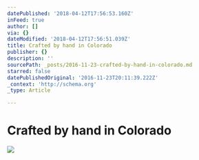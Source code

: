 ```yaml
---
datePublished: '2018-04-12T17:56:53.160Z'
inFeed: true
author: []
via: {}
dateModified: '2018-04-12T17:56:51.039Z'
title: Crafted by hand in Colorado
publisher: {}
description: ''
sourcePath: _posts/2016-11-23-crafted-by-hand-in-colorado.md
starred: false
datePublishedOriginal: '2016-11-23T20:11:39.222Z'
_context: 'http://schema.org'
_type: Article

---
```

# **Crafted by hand in Colorado**
![](https://imgflo.herokuapp.com/graph/2b2431f8e7ba7b0/4503f93f4bbdc293087b5c7b13541fbd/croprotate.jpg?cropheight=1606&cropwidth=1284&degrees=0&input=https%3A%2F%2Fthe-grid-user-content.s3-us-west-2.amazonaws.com%2Fe9a1d5a1-d061-4a9d-8b58-cdb2754cb253.jpg&x=12&y=12)